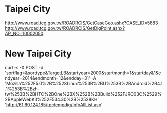Taipei City
=============

http://www.road.tcg.gov.tw/ROADRCIS/GetCaseGeo.ashx?CASE_ID=5883
http://www.road.tcg.gov.tw/ROADRCIS/GetDigPoint.ashx?AP_NO=10002050


New Taipei City
=============

curl -s -X POST -d 'sortflag=&sorttype&TargetLB&startyear=2000&startmonth=1&startday&1&endyear=2014&endmonth=12&endday=31' -A 'Mozilla%252F5.0%2B%2528Linux%253B%2BU%253B%2BAndroid%2B4.1.1%253B%2Bzh-tw%253B%2BHTC%2BOne%2BX%252B%2BBuild%252FJRO03C%2529%2BAppleWebKit%252F534.30%2B%2528KH' 'http://61.60.124.185/tpctempdig/InfoAllList.asp'
